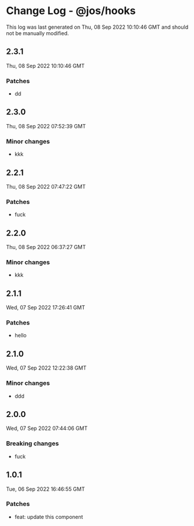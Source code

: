 # Change Log - @jos/hooks

This log was last generated on Thu, 08 Sep 2022 10:10:46 GMT and should not be manually modified.

## 2.3.1
Thu, 08 Sep 2022 10:10:46 GMT

### Patches

- dd

## 2.3.0
Thu, 08 Sep 2022 07:52:39 GMT

### Minor changes

- kkk

## 2.2.1
Thu, 08 Sep 2022 07:47:22 GMT

### Patches

- fuck

## 2.2.0
Thu, 08 Sep 2022 06:37:27 GMT

### Minor changes

- kkk

## 2.1.1
Wed, 07 Sep 2022 17:26:41 GMT

### Patches

- hello

## 2.1.0
Wed, 07 Sep 2022 12:22:38 GMT

### Minor changes

- ddd

## 2.0.0
Wed, 07 Sep 2022 07:44:06 GMT

### Breaking changes

- fuck

## 1.0.1
Tue, 06 Sep 2022 16:46:55 GMT

### Patches

- feat: update this component


